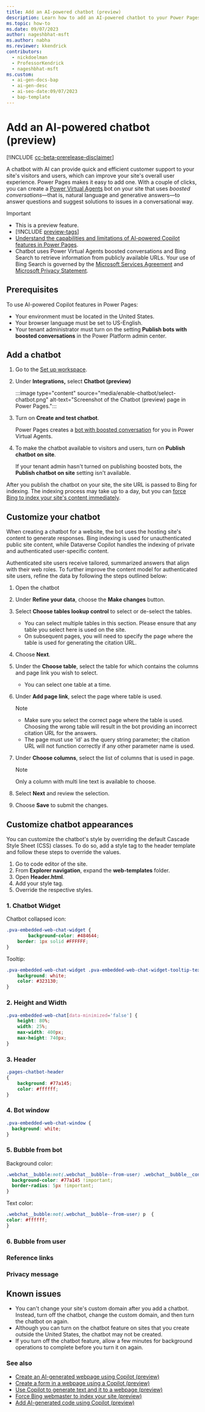 ```yaml
---
title: Add an AI-powered chatbot (preview)
description: Learn how to add an AI-powered chatbot to your Power Pages site for quicker customer support and an improved user experience.
ms.topic: how-to
ms.date: 09/07/2023
author: nageshbhat-msft
ms.author: nabha
ms.reviewer: kkendrick
contributors:
  - nickdoelman
  - ProfessorKendrick
  - nageshbhat-msft
ms.custom:
  - ai-gen-docs-bap
  - ai-gen-desc
  - ai-seo-date:09/07/2023
  - bap-template
---
```


# Add an AI-powered chatbot (preview)

[!INCLUDE [cc-beta-prerelease-disclaimer](../includes/cc-beta-prerelease-disclaimer.md)]

A chatbot with AI can provide quick and efficient customer support to your site's visitors and users, which can improve your site's overall user experience. Power Pages makes it easy to add one. With a couple of clicks, you can create a [Power Virtual Agents](/power-virtual-agents/nlu-boost-conversations) bot on your site that uses *boosted conversations*&mdash;that is, natural language and generative answers&mdash;to answer questions and suggest solutions to issues in a conversational way.

> [!IMPORTANT]
>
> - This is a preview feature.
> - [!INCLUDE [preview-tags](../includes/cc-preview-features-definition.md)]
> - [Understand the capabilities and limitations of AI-powered Copilot features in Power Pages](../transparency-note.md).
> - Chatbot uses Power Virtual Agents boosted conversations and Bing Search to retrieve information from publicly available URLs. Your use of Bing Search is governed by the [Microsoft Services Agreement](https://go.microsoft.com/fwlink/?linkid=2178408) and [Microsoft Privacy Statement](https://go.microsoft.com/fwlink/?LinkId=521839).

## Prerequisites

To use AI-powered Copilot features in Power Pages:

- Your environment must be located in the United States.
- Your browser language must be set to US-English.
- Your tenant administrator must turn on the setting **Publish bots with boosted conversations** in the Power Platform admin center.

## Add a chatbot

1. Go to the [Set up workspace](../configure/setup-workspace.md).
1. Under **Integrations,** select **Chatbot (preview)**

    :::image type="content" source="media/enable-chatbot/select-chatbot.png" alt-text="Screenshot of the Chatbot (preview) page in Power Pages.":::

1. Turn on **Create and test chatbot**.

    Power Pages creates a [bot with boosted conversation](/power-virtual-agents/nlu-boost-conversations) for you in Power Virtual Agents. 

1. To make the chatbot available to visitors and users, turn on **Publish chatbot on site**.

    If your tenant admin hasn't turned on publishing boosted bots, the **Publish chatbot on site** setting isn't available.

After you publish the chatbot on your site, the site URL is passed to Bing for indexing. The indexing process may take up to a day, but you can [force Bing to index your site's content immediately](force-bing-index.md).

## Customize your chatbot

When creating a chatbot for a website, the bot uses the hosting site's content to generate responses. Bing indexing is used for unauthenticated public site content, while Dataverse Copilot handles the indexing of private and authenticated user-specific content. 

Authenticated site users receive tailored, summarized answers that align with their web roles. To further improve the content model for authenticated site users, refine the data by following the steps outlined below: 
1. Open the chatbot 
1. Under **Refine your data**, choose the **Make changes** button.
1. Select **Choose tables lookup control** to select or de-select the tables. 
    - You can select multiple tables in this section. Please ensure that any table you select here is used on the site. 
    - On subsequent pages, you will need to specify the page where the table is used for generating the citation URL. 
1. Choose **Next**. 
1. Under the **Choose table**, select the table for which contains the columns and page link you wish to select.
    - You can select one table at a time. 
1. Under **Add page link**, select the page where table is used.  

    > [!NOTE]
    >
    > - Make sure you select the correct page where the table is used. Choosing the wrong table will result in the bot providing an incorrect citation URL for the answers.
    > - The page must use 'id' as the query string parameter; the citation URL will not function correctly if any other parameter name is used. 

1. Under **Choose columns**, select the list of columns that is used in page. 

    > [!NOTE]
    > Only a column with multi line text is available to choose.  

1. Select **Next** and review the selection. 
1. Choose **Save** to submit the changes. 

## Customize chatbot appearances

You can customize the chatbot's style by overriding the default Cascade Style Sheet (CSS) classes. To do so, add a style tag to the header template and follow these steps to override the values. 

1. Go to code editor of the site.  
1. From **Explorer navigation**, expand the **web-templates** folder. 
1. Open **Header.html**. 
1. Add your style tag. 
1. Override the respective styles.


### 1. Chatbot Widget

Chatbot collapsed icon:

```css
.pva-embedded-web-chat-widget {
    	background-color: #484644;
	border: 1px solid #FFFFFF;	
}
```

Tooltip:

```css
.pva-embedded-web-chat-widget .pva-embedded-web-chat-widget-tooltip-text {
	background: white;
	color: #323130;
}
```

### 2. Height and Width

```css
.pva-embedded-web-chat[data-minimized='false'] {
 	height: 80%;
	width: 25%;
	max-width: 400px;
	max-height: 740px;
}
```

### 3. Header

```css
.pages-chatbot-header 
{ 
	background: #77a145;  
	color: #ffffff; 
}
```

### 4. Bot window

```css
.pva-embedded-web-chat-window { 
  background: white;  
} 
```

### 5. Bubble from bot

Background color: 

```css
.webchat__bubble:not(.webchat__bubble--from-user) .webchat__bubble__content { 
  background-color: #77a145 !important;  
  border-radius: 5px !important; 
} 
```

Text color: 

```css
.webchat__bubble:not(.webchat__bubble--from-user) p  {  
color: #ffffff; 
} 
```

### 6. Bubble from user

### Reference links

### Privacy message


## Known issues

- You can't change your site's custom domain after you add a chatbot. Instead, turn off the chatbot, change the custom domain, and then turn the chatbot on again.
- Although you can turn on the chatbot feature on sites that you create outside the United States, the chatbot may not be created.
- If you turn off the chatbot feature, allow a few minutes for background operations to complete before you turn it on again.

### See also

- [Create an AI-generated webpage using Copilot (preview)](../getting-started/create-page-copilot.md)
- [Create a form in a webpage using a Copilot (preview)](../getting-started/add-form-copilot.md)
- [Use Copilot to generate text and it to a webpage (preview)](../getting-started/add-text-copilot.md)
- [Force Bing webmaster to index your site (preview)](../getting-started/force-bing-index.md)
- [Add AI-generated code using Copilot (preview)](../configure/add-code-copilot.md)
